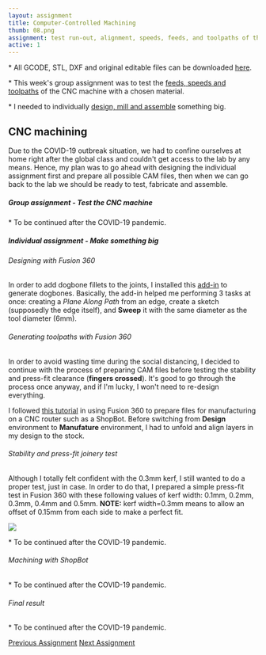 ```yaml
---
layout: assignment
title: Computer-Controlled Machining
thumb: 08.png
assignment: test run-out, alignment, speeds, feeds, and toolpaths of the CNC machine (in-group); to make something big (individual). 
active: 1
---
```

<p class="font-italic font-weight-bold">* All GCODE, STL, DXF and original editable files can be downloaded <a href="https://gitlab.fabcloud.org/academany/fabacademy/2020/labs/barcelona/students/tue-ngo/tree/master/assets/img/big">here</a>.</p>

<p class="font-italic font-weight-bold">* This week's group assignment was to test the <a href="#group">feeds, speeds and toolpaths</a> of the CNC machine with a chosen material.</p>

<p class="font-italic font-weight-bold">* I needed to individually <a href="#big">design, mill and assemble</a> something big.</p>

<h2>CNC machining</h2>
<p>Due to the COVID-19 outbreak situation, we had to confine ourselves at home right after the global class and couldn't get access to the lab by any means. Hence, my plan was to go ahead with designing the individual assignment first and prepare all possible CAM files, then when we can go back to the lab we should be ready to test, fabricate and assemble.</p>
<h5 id="group">Group assignment - Test the CNC machine</h5>
<p class="font-italic font-weight-bold">* To be continued after the COVID-19 pandemic.</p>
<p></p>
<h5 id="big">Individual assignment - Make something big</h5>
<!--<p>I decided to design <strong>a 120 x 42 x 42cm bench</strong> using Fusion 360. Rhino, RhinoCAM and Aspire CAM were introduced by the instructors, however, after researching online, I learned that I can generate toolpaths for ShopBot using Fusion 360. So, why not?</p>-->
<h6>Designing with Fusion 360</h6>
<!--<p>The very first thing I need to know was the stock size and thickness of available materials at Fab Lab Barcelona. Since measuring materials and doing a press-fit test was impossible during the social distancing, I had to talk to Josep and also took a look at alumnus' websites. Based on gathered information (2500 x 1250mm plywood, 9mm and 15mm thickness, 0.2 - 0.3mm tolerance), I assumed some below parameters (which can be modified after I get access to the lab):</p>
<img src="{{site.baseurl}}/assets/img/assignments/week-07/fusion-0.png" class="img-fluid w-100"/>
<p>The next step was to plan the possible joints. I indeed tried to apply +2 types of joinery in my design. Some useful reference links for CNC-able joints: the classic <a href="http://winterdienst.info/50-digital-wood-joints-by-jochen-gros/">50 Digital Wood Joint</a> and this <a href="https://www.instagram.com/thejoinery_jp/?hl=en"><i>satisfying</i> collection of Japanese-styled joints.</a> However, my design was more about "stacking" parallel layers of wood instead of joining perpendicular parts. Besides, some joints I'd like to try (tongue and groove, tenon and mortise) could not be done since we are limited to only perform one-sided cuts. Therefore I came to the conclusion that the best thing I could do would be to create wooden poles that go through all layers, and for the external layers applying a pocketing strategy to get invisible joints. Anyway, big thanks to Josep, Santi, Nuria Robles (from Fab Lab Leon) and Edu Segovia (from Fab Lab IED) for sending me tons of inspirations! Muy apreciado!</p>
<img src="{{site.baseurl}}/assets/img/assignments/week-07/fusion-1.png" class="img-fluid w-100"/>-->
<p>In order to add dogbone fillets to the joints, I installed this <a href="https://github.com/tapnair/Dogbone">add-in</a> to generate dogbones. Basically, the add-in helped me performing 3 tasks at once: creating a <i>Plane Along Path</i> from an edge, create a sketch (supposedly the edge itself), and <strong>Sweep</strong> it with the same diameter as the tool diameter (6mm).</p>
<!--<img src="{{site.baseurl}}/assets/img/assignments/week-07/fusion-2.png" class="img-fluid w-100"/>
<p>Below is the video recording the whole design process. I'd love to make the bench a bit longer, however, I didn't want the length of the bench to exceed the shorter side of the stock in order to save material.</p>
<div class="text-center">
<iframe width="640" height="480" src="https://www.youtube.com/embed/WxtnPgUYwIc" frameborder="0" allow="accelerometer; autoplay; encrypted-media; gyroscope; picture-in-picture" allowfullscreen></iframe>
</div>
<p>This is how my bench should look like after being assembled. If everything goes well, I will be able to sit on the bench or turn it upside down, lie on it and take a nap during the classes ;)</p>
<img src="{{site.baseurl}}/assets/img/assignments/week-07/fusion-4.png" class="img-fluid w-100"/>
<p>Here you go the bench, ready to be unfolded!</p>
<div class="sketchfab-embed-wrapper text-center">
    <iframe title="A 3D model" width="640" height="480" src="https://sketchfab.com/models/21619fa2c32543cdad340cab2d96781c/embed?preload=1&amp;ui_controls=1&amp;ui_infos=1&amp;ui_inspector=1&amp;ui_stop=1&amp;ui_watermark=1&amp;ui_watermark_link=1" frameborder="0" allow="autoplay; fullscreen; vr" mozallowfullscreen="true" webkitallowfullscreen="true"></iframe>
    <p style="font-size: 13px; font-weight: normal; margin: 5px; color: #4A4A4A;">
        <a href="https://sketchfab.com/3d-models/bench-fusion-360-21619fa2c32543cdad340cab2d96781c?utm_medium=embed&utm_source=website&utm_campaign=share-popup" target="_blank" style="font-style: italic; font-weight: bold; color: #1CAAD9;">Bench - Fusion 360</a>
        by <a href="https://sketchfab.com/tuengominh?utm_medium=embed&utm_source=website&utm_campaign=share-popup" target="_blank" style="font-style: italic; font-weight: bold; color: #1CAAD9;">tuengominh</a>
        on <a href="https://sketchfab.com?utm_medium=embed&utm_source=website&utm_campaign=share-popup" target="_blank" style="font-style: italic; font-weight: bold; color: #1CAAD9;">Sketchfab</a>
    </p>
</div>
<p></p>-->
<h6>Generating toolpaths with Fusion 360</h6>
<p>In order to avoid wasting time during the social distancing, I decided to continue with the process of preparing CAM files before testing the stability and press-fit clearance (<strong>fingers crossed</strong>). It's good to go through the process once anyway, and if I'm lucky, I won't need to re-design everything.</p>
<p>I followed <a href="https://www.instructables.com/id/Flat-Pack-Bookshelf-CNC-Router/">this tutorial</a> in using Fusion 360 to prepare files for manufacturing on a CNC router such as a ShopBot. Before switching from <strong>Design</strong> environment to <strong>Manufature</strong> environment, I had to unfold and align layers in my design to the stock.</p>
<!--<img src="{{site.baseurl}}/assets/img/assignments/week-07/fusion-5.png" class="img-fluid w-100"/>-->
<p></p>
<h6>Stability and press-fit joinery test</h6>
<p>Although I totally felt confident with the 0.3mm kerf, I still wanted to do a proper test, just in case. In order to do that, I prepared a simple press-fit test in Fusion 360 with these following values of kerf width: 0.1mm, 0.2mm, 0.3mm, 0.4mm and 0.5mm. <strong>NOTE:</strong> kerf width=0.3mm means to allow an offset of 0.15mm from each side to make a perfect fit.</p>
<img src="{{site.baseurl}}/assets/img/assignments/week-07/fusion-3.png" class="img-fluid w-100"/>
<p class="font-italic font-weight-bold">* To be continued after the COVID-19 pandemic.</p>
<p></p>
<h6>Machining with ShopBot</h6>
<p class="font-italic font-weight-bold">* To be continued after the COVID-19 pandemic.</p>
<p></p>
<h6>Final result</h6>
<p class="font-italic font-weight-bold">* To be continued after the COVID-19 pandemic.</p>
<p></p>
<!--<h5>Conclusion</h5>-->

<div class="container w-100 text-center py-4">
<a class="btn m-2" href="http://academany.fabcloud.io/fabacademy/2020/labs/barcelona/students/tue-ngo/assignments/week-06-electronics-design.html">Previous Assignment</a>
<a class="btn m-2" href="http://academany.fabcloud.io/fabacademy/2020/labs/barcelona/students/tue-ngo/assignments/week-08-embedded-programming.html">Next Assignment</a>
</div>